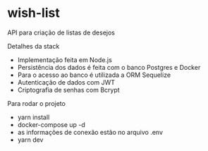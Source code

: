 # wish-list

API para criação de listas de desejos

Detalhes da stack

- Implementação feita em Node.js
- Persistência dos dados é feita com o banco Postgres e Docker
- Para o acesso ao banco é utilizada a ORM Sequelize
- Autenticação de dados com JWT
- Criptografia de senhas com Bcrypt

Para rodar o projeto

- yarn install
- docker-compose up -d
- as informações de conexão estão no arquivo .env
- yarn dev
